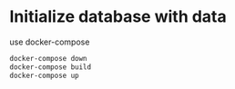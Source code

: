 # Initialize database with data

use docker-compose

```bash
docker-compose down
docker-compose build
docker-compose up
```
